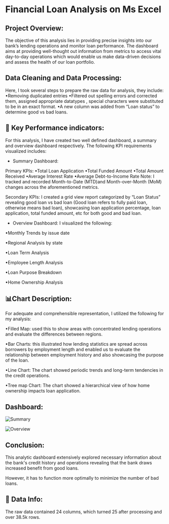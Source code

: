 # Financial Loan Analysis on Ms Excel

## Project Overview:
The objective of this analysis lies in providing precise insights into our bank’s lending operations and monitor loan performance. The dashboard aims at providing well-thought out information from metrics to access vital day-to-day operations which would enable us make data-driven decisions and assess the health of our loan portfolio. 

## Data Cleaning and Data Processing: 
Here, I took several steps to prepare the raw data for analysis, they include:
•Removing duplicated entries 
•Filtered out spelling errors and corrected them, assigned appropriate datatypes , special characters were substituted to be in an exact format. 
•A new column was added from “Loan status” to determine good vs bad loans. 

## 🔑 Key Performance indicators:
For this analysis, I have created two well defined dashboard, a summary and overview dashboard respectively. The following KPI requirements visualized includes:

- Summary Dashboard:
  
Primary KPIs:
•Total Loan Application
•Total Funded Amount
•Total Amount Received
•Average Interest Rate 
•Average Debt-to-Income Rate
Note: I tracked and recorded Month-to-Date (MTD)and Month-over-Month (MoM) changes across the aforementioned metrics. 

Secondary KPIs:
I created a grid view report categorized by “Loan Status” revealing good loan vs bad loan (Good loan refers to fully paid loan, otherwise means bad loan), showcasing loan application percentage, loan application, total funded amount, etc for both good and bad loan. 

- Overview Dashboard:
I visualized the following:

•Monthly Trends by issue date

•Regional Analysis by state

•Loan Term Analysis

•Employee Length Analysis 

•Loan Purpose Breakdown 

•Home Ownership Analysis

## 📊Chart Description:
For adequate and comprehensible representation, I utilized the following for my analysis: 

•Filled Map: used this to show areas with concentrated lending operations and evaluate the differences between regions.

•Bar Charts: this illustrated how lending statistics are spread across borrowers by employment length and enabled us to evaluate the relationship between employment history and also showcasing the purpose of the loan.

•Line Chart: The chart showed periodic trends and long-term tendencies in the credit operations. 

•Tree map Chart: The chart showed a hierarchical view of how home ownership impacts loan application. 


## Dashboard:
![Summary](https://github.com/user-attachments/assets/c03a3d31-4526-49d0-a7c5-daf7394cc387)

![Overview](https://github.com/user-attachments/assets/a154ce89-d233-46b8-8632-9a9466395651)

## Conclusion:
This analytic dashboard extensively explored necessary information about the bank's credit history and operations revealing that the bank draws increased benefit from good loans. 

However, it has to function more optimally to minimize the number of bad loans.

## 📂 Data Info: 
The raw data contained 24 columns, which turned 25 after processing and over 38.5k rows.

